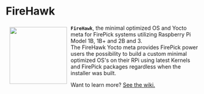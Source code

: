 # FireHawk

<a><img src="http://cdn.warcraftpets.com/images/pets/big/blazing-firehawk.v9373.jpg" align="left" hspace="10" vspace="6" height="150" width="150" w></a>

**`FireHawk`**, the minimal optimized OS and Yocto meta for FirePick systems utilizing Raspberry Pi Model 1B, 1B+ and 2B and 3.  
The FireHawk Yocto meta provides FirePick power users the possibility to build a custom minimal optimized OS's on their RPi using latest Kernels and FirePick packages regardless when the installer was built. 

Want to learn more? [See the wiki.](https://github.com/daytonpid/FireHawk/wiki)


